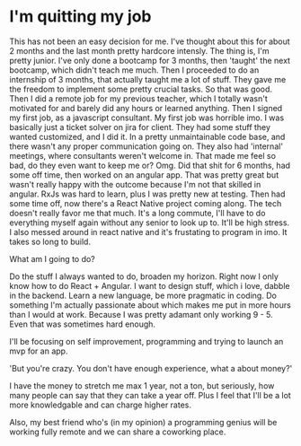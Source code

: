 # I'm quitting my job

This has not been an easy decision for me. I've thought about this for about 2 months and the last month pretty hardcore intensly.
The thing is, I'm pretty junior. I've only done a bootcamp for 3 months, then 'taught' the next bootcamp, which didn't teach me much. Then I proceeded to do an internship of 3 months, that actually taught me a lot of stuff. They gave me the freedom to implement some pretty crucial tasks. So that was good. Then I did a remote job for my previous teacher, which I totally wasn't motivated for and barely did any hours or learned anything. Then I signed my first job, as a javascript consultant. My first job was horrible imo. I was basically just a ticket solver on jira for client. They had some stuff they wanted customized, and I did it. In a pretty unmaintainable code base, and there wasn't any proper communication going on. They also had 'internal' meetings, where consultants weren't welcome in. That made me feel so bad, do they even want to keep me or? Omg. Did that shit for 6 months, had some off time, then worked on an angular app. That was pretty great but wasn't really happy with the outcome because I'm not that skilled in angular. RxJs was hard to learn, plus I was pretty new at testing. Then had some time off, now there's a React Native project coming along. The tech doesn't really favor me that much. It's a long commute, I'll have to do everything myself again without any senior to look up to. It'll be high stress. I also messed around in react native and it's frustating to program in imo. It takes so long to build.

What am I going to do?

Do the stuff I always wanted to do, broaden my horizon. Right now I only know how to do React + Angular. I want to design stuff, which i love, dabble in the backend. Learn a new language, be more pragmatic in coding. Do something I'm actually passionate about which makes me put in more hours than I would at work. Because I was pretty adamant only working 9 - 5. Even that was sometimes hard enough.

I'll be focusing on self improvement, programming and trying to launch an mvp for an app.

'But you're crazy. You don't have enough experience, what a about money?'

I have the money to stretch me max 1 year, not a ton, but seriously, how many people can say that they can take a year off. Plus I feel that I'll be a lot more knowledgable and can charge higher rates.

Also, my best friend who's (in my opinion) a programming genius will be working fully remote and we can share a coworking place.
